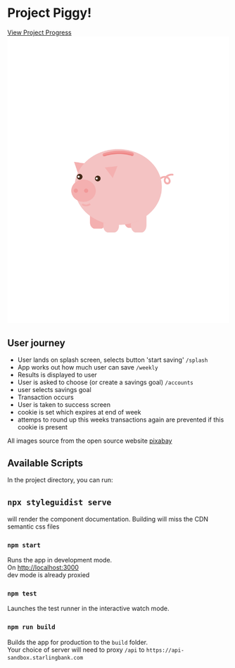 # Project Piggy!
[View Project Progress](https://github.com/dweng0/Piggy/projects/1) <br/>
![Super Pig](./src/logo.svg)

## User journey

- User lands on splash screen, selects button 'start saving' ```/splash```
- App works out how much user can save ```/weekly```
- Results is displayed to user
- User is asked to choose (or create a savings goal) ```/accounts```
- user selects savings goal
- Transaction occurs
- User is taken to success screen
- cookie is set which expires at end of week
- attemps to round up this weeks transactions again are prevented if this cookie is present

All images source from the open source website [pixabay](https://pixabay.com)
## Available Scripts

In the project directory, you can run:

## `npx styleguidist serve` 

will render the component documentation. Building will miss the CDN semantic css files


### `npm start`

Runs the app in development mode.<br>
On [http://localhost:3000](http://localhost:3000)<br>
dev mode is already proxied

### `npm test`

Launches the test runner in the interactive watch mode.<br>

### `npm run build`

Builds the app for production to the `build` folder.<br>
Your choice of server will need to proxy  `/api` to `https://api-sandbox.starlingbank.com`